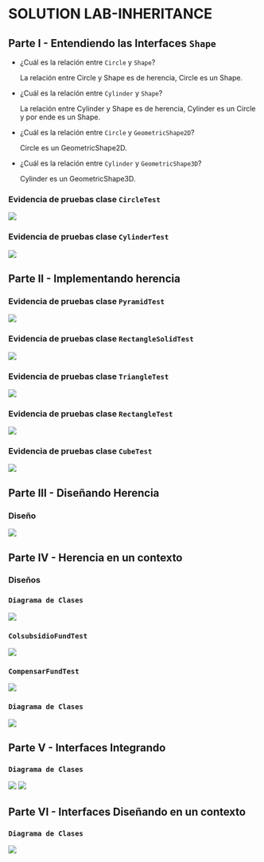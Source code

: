 # SOLUTION LAB-INHERITANCE
## Parte I - Entendiendo las Interfaces `Shape`

* ¿Cuál es la relación entre `Circle` y `Shape`?
  
    La relación entre Circle y Shape es de herencia, Circle es un Shape.
  

* ¿Cuál es la relación entre `Cylinder` y `Shape`?

    La relación entre Cylinder y Shape es de herencia, Cylinder es un Circle y por ende es un Shape.
  

* ¿Cuál es la relación entre `Circle` y `GeometricShape2D`?
  
     Circle es un GeometricShape2D.
  

* ¿Cuál es la relación entre `Cylinder` y `GeometricShape3D`?

   Cylinder es un GeometricShape3D.
### Evidencia de pruebas clase `CircleTest`
![](img/CircleTest.png)
### Evidencia de pruebas clase `CylinderTest`
![](img/CylinderTest.png)

## Parte II - Implementando herencia

### Evidencia de pruebas clase `PyramidTest`
![](img/PyramidTest.png)
### Evidencia de pruebas clase `RectangleSolidTest`
![](img/RectangleSolidTest.png)

### Evidencia de pruebas clase `TriangleTest`
![](img/TriangleTest.png)
### Evidencia de pruebas clase `RectangleTest`
![](img/RectangleTest.png)

### Evidencia de pruebas clase `CubeTest`
![](img/CubeTest.png)


## Parte III - Diseñando Herencia
### Diseño
![](img/New-Design-shapes.png)


## Parte IV - Herencia en un contexto
### Diseños
### `Diagrama de Clases`
![](img/sabanapayroll-class-diagram.png)
### `ColsubsidioFundTest`
![](img/ColsubsidioFundTest.PNG)
### `CompensarFundTest`
![](img/CompensarFundTest.PNG)
### `Diagrama de Clases`
![](img/CafamFundTest.PNG)


## Parte V - Interfaces Integrando
### `Diagrama de Clases`
![](img/sabanapayroll-class-diagram-partV.png)
![](img/SabanaNominaTest.PNG)


## Parte VI - Interfaces Diseñando en un contexto
### `Diagrama de Clases`
![](img/epssystem-class-diagram.png)